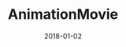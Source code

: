 ---
layout: site
title: "AnimationMovie"
date: 2018-01-02
categories: [community]
version: 5.0.0
major: 5
minor: 0
patch: 0
slug: animationmovie
link: http://animationsftw.in/
permalink: /sites/:slug
---